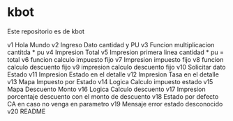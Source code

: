 # kbot
Este repositorio es de kbot

v1	Hola Mundo
v2	Ingreso Dato cantidad y PU
v3	Funcion multiplicacion cantitda * pu
v4	Impresion Total
v5	Impresion primera linea cantidad * pu = total
v6	funcion calculo impuesto fijo
v7	Impresion impuesto fijo
v8	funcion  calculo descuento fijo
v9	impresion calculo descuento fijo
v10	Solicitar dato Estado
v11	Impresion Estado en el detalle
v12	Impresion Tasa en el detalle
v13	Mapa Impuesto por Estado
v14	Logica Calculo impuesto estado
v15	Mapa Descuento Monto
v16	Logica Calculo descuento
v17	Impresion porcentaje descuento con el monto de descuento
v18	Estado por defecto CA en caso no venga en parametro
v19	Mensaje error estado desconocido
v20	README
